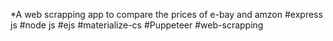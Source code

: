 *A web scrapping app to compare the prices of e-bay and amzon
#express js #node js #ejs #materialize-cs #Puppeteer #web-scrapping